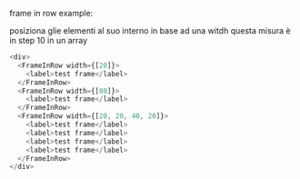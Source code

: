 frame in row example:

posiziona glie elementi al suo interno in base ad una witdh
questa misura è in step 10 in un array

```js
<div>
  <FrameInRow width={[20]}>
    <label>test frame</label>
  </FrameInRow>
  <FrameInRow width={[80]}>
    <label>test frame</label>
  </FrameInRow>
  <FrameInRow width={[20, 20, 40, 20]}>
    <label>test frame</label>
    <label>test frame</label>
    <label>test frame</label>
    <label>test frame</label>
  </FrameInRow>
</div>
```
